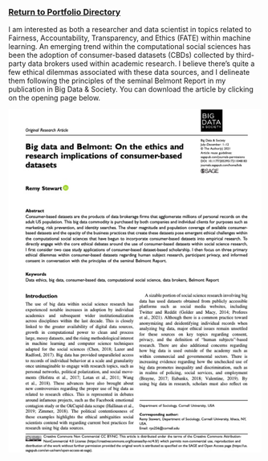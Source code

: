 ### [Return to Portfolio Directory](https://remypstewart.github.io/)

I am interested as both a researcher and data scientist in topics related to Fairness, Accountability, Transparency, and Ethics (FATE) within machine learning. An emerging trend within the computational social sciences has been the adoption of consumer-based datasets (CBDs) collected by third-party data brokers used within academic research. I believe there’s quite a few ethical dilemmas associated with these data sources, and I delineate them following the principles of the seminal Belmont Report in my publication in Big Data & Society. You can download the article by clicking on the opening page below.

[<img src="bigdata.jpg?raw=true"/>](Big_Data_and_Belmont.pdf)
